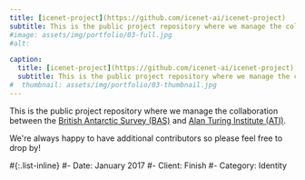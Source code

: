 ```yaml
---
title: [icenet-project](https://github.com/icenet-ai/icenet-project)
subtitle: This is the public project repository where we manage the collaboration.
#image: assets/img/portfolio/03-full.jpg
#alt: 

caption:
  title: [icenet-project](https://github.com/icenet-ai/icenet-project)
  subtitle: This is the public project repository where we manage the collaboration.
#  thumbnail: assets/img/portfolio/03-thumbnail.jpg
---
```

This is the public project repository where we manage the collaboration between the [British Antarctic Survey (BAS)](https://www.bas.ac.uk) and [Alan Turing Institute (ATI)](https://turing.ac.uk). 

We're always happy to have additional contributors so please feel free to drop by!

#{:.list-inline}
#- Date: January 2017
#- Client: Finish
#- Category: Identity

